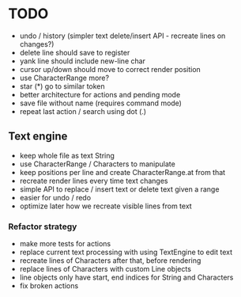 # TODO

- undo / history (simpler text delete/insert API - recreate lines on changes?)
- delete line should save to register
- yank line should include new-line char
- cursor up/down should move to correct render position
- use CharacterRange more?
- star (*) go to similar token
- better architecture for actions and pending mode
- save file without name (requires command mode)
- repeat last action / search using dot (.)

## Text engine

- keep whole file as text String
- use CharacterRange / Characters to manipulate
- keep positions per line and create CharacterRange.at from that
- recreate render lines every time text changes
- simple API to replace / insert text or delete text given a range
- easier for undo / redo
- optimize later how we recreate visible lines from text

### Refactor strategy
- make more tests for actions
- replace current text processing with using TextEngine to edit text
- recreate lines of Characters after that, before rendering
- replace lines of Characters with custom Line objects
- line objects only have start, end indices for String and Characters
- fix broken actions